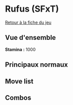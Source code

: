 # Rufus (SFxT)

[Retour à la fiche du jeu](Street_Fighter_x_Tekken "wikilink")

## Vue d'ensemble

**Stamina :** 1000

## Principaux normaux

## Move list

## Combos
